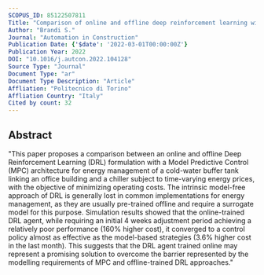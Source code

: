 ```yaml
---
SCOPUS_ID: 85122507811
Title: "Comparison of online and offline deep reinforcement learning with model predictive control for thermal energy management"
Author: "Brandi S."
Journal: "Automation in Construction"
Publication Date: {'$date': '2022-03-01T00:00:00Z'}
Publication Year: 2022
DOI: "10.1016/j.autcon.2022.104128"
Source Type: "Journal"
Document Type: "ar"
Document Type Description: "Article"
Affliation: "Politecnico di Torino"
Affliation Country: "Italy"
Cited by count: 32
---
```


## Abstract
"This paper proposes a comparison between an online and offline Deep Reinforcement Learning (DRL) formulation with a Model Predictive Control (MPC) architecture for energy management of a cold-water buffer tank linking an office building and a chiller subject to time-varying energy prices, with the objective of minimizing operating costs. The intrinsic model-free approach of DRL is generally lost in common implementations for energy management, as they are usually pre-trained offline and require a surrogate model for this purpose. Simulation results showed that the online-trained DRL agent, while requiring an initial 4 weeks adjustment period achieving a relatively poor performance (160% higher cost), it converged to a control policy almost as effective as the model-based strategies (3.6% higher cost in the last month). This suggests that the DRL agent trained online may represent a promising solution to overcome the barrier represented by the modelling requirements of MPC and offline-trained DRL approaches."
